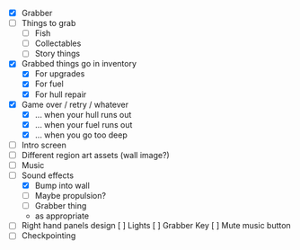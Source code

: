 -   [x] Grabber
-   [ ] Things to grab
    -   [ ] Fish
    -   [ ] Collectables
    -   [ ] Story things
-   [x] Grabbed things go in inventory
    -   [x] For upgrades
    -   [x] For fuel
    -   [x] For hull repair
-   [x] Game over / retry / whatever
    -   [x] ... when your hull runs out
    -   [x] ... when your fuel runs out
    -   [x] ... when you go too deep
-   [ ] Intro screen
-   [ ] Different region art assets (wall image?)
-   [ ] Music
-   [ ] Sound effects
    -   [x] Bump into wall
    -   [ ] Maybe propulsion?
    -   [ ] Grabber thing
    -   as appropriate
-   [ ] Right hand panels design
        [ ] Lights
        [ ] Grabber Key
        [ ] Mute music button
-   [ ] Checkpointing
